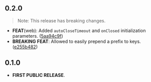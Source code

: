 ## 0.2.0

> Note: This release has breaking changes.

 - **FEAT**(web): Added `autoCloseTimeout` and `onClosed` initialization parameters. ([5aa94c9f](https://github.com/Skyost/SimpleSecureStorage/commit/5aa94c9f60389ec45cb158eb4999bb7f93e7256b))
 - **BREAKING** **FEAT**: Allowed to easily prepend a prefix to keys. ([e255b482](https://github.com/Skyost/SimpleSecureStorage/commit/e255b48215f99d682d8d5f07fd8e4a6ebaf92043))

## 0.1.0

- **FIRST PUBLIC RELEASE**.
